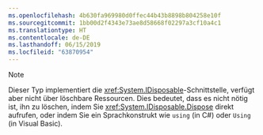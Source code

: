 ```yaml
---
ms.openlocfilehash: 4b630fa969980d0ffec44b43b8898b804258e10f
ms.sourcegitcommit: 1bb00d2f4343e73ae8d58668f02297a3cf10a4c1
ms.translationtype: HT
ms.contentlocale: de-DE
ms.lasthandoff: 06/15/2019
ms.locfileid: "63870954"
---
```

> [!NOTE]
> Dieser Typ implementiert die <xref:System.IDisposable>-Schnittstelle, verfügt aber nicht über löschbare Ressourcen. Dies bedeutet, dass es nicht nötig ist, ihn zu löschen, indem Sie <xref:System.IDisposable.Dispose> direkt aufrufen, oder indem Sie ein Sprachkonstrukt wie `using` (in C#) oder `Using` (in Visual Basic).
